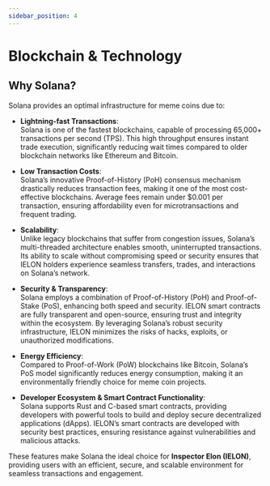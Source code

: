```yaml
---
sidebar_position: 4
---
```


# Blockchain & Technology  

## Why Solana?  

Solana provides an optimal infrastructure for meme coins due to:  

- **Lightning-fast Transactions**:  
  Solana is one of the fastest blockchains, capable of processing 65,000+ transactions per second (TPS). This high throughput ensures instant trade execution, significantly reducing wait times compared to older blockchain networks like Ethereum and Bitcoin.  

- **Low Transaction Costs**:  
  Solana’s innovative Proof-of-History (PoH) consensus mechanism drastically reduces transaction fees, making it one of the most cost-effective blockchains. Average fees remain under $0.001 per transaction, ensuring affordability even for microtransactions and frequent trading.  

- **Scalability**:  
  Unlike legacy blockchains that suffer from congestion issues, Solana’s multi-threaded architecture enables smooth, uninterrupted transactions. Its ability to scale without compromising speed or security ensures that IELON holders experience seamless transfers, trades, and interactions on Solana’s network.  

- **Security & Transparency**:  
  Solana employs a combination of Proof-of-History (PoH) and Proof-of-Stake (PoS), enhancing both speed and security. IELON smart contracts are fully transparent and open-source, ensuring trust and integrity within the ecosystem. By leveraging Solana’s robust security infrastructure, IELON minimizes the risks of hacks, exploits, or unauthorized modifications.  

- **Energy Efficiency**:  
  Compared to Proof-of-Work (PoW) blockchains like Bitcoin, Solana’s PoS model significantly reduces energy consumption, making it an environmentally friendly choice for meme coin projects.  

- **Developer Ecosystem & Smart Contract Functionality**:  
  Solana supports Rust and C-based smart contracts, providing developers with powerful tools to build and deploy secure decentralized applications (dApps). IELON’s smart contracts are developed with security best practices, ensuring resistance against vulnerabilities and malicious attacks.  

These features make Solana the ideal choice for **Inspector Elon (IELON)**, providing users with an efficient, secure, and scalable environment for seamless transactions and engagement.  
